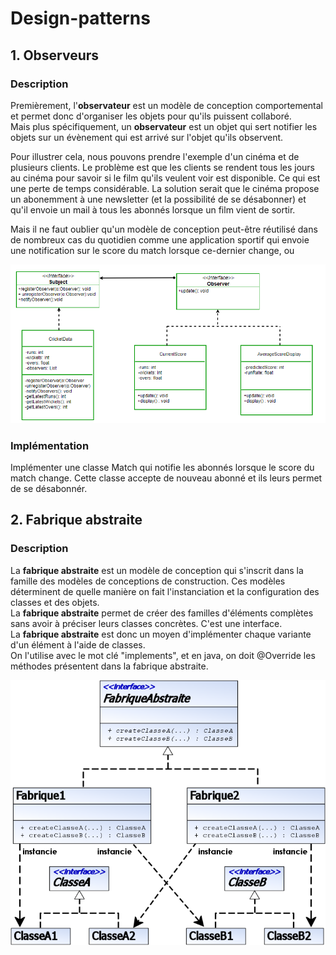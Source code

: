 # Design-patterns
## 1. Observeurs
### Description
Premièrement, l'**observateur** est un modèle de conception comportemental et permet donc d'organiser les objets pour qu'ils puissent collaboré.  
Mais plus spécifiquement, un **observateur** est un objet qui sert notifier les objets sur un évènement qui est arrivé sur l'objet qu'ils observent.

Pour illustrer cela, nous pouvons prendre l'exemple d'un cinéma et de plusieurs clients.
Le problème est que les clients se rendent tous les jours au cinéma pour savoir si le film qu'ils veulent voir est disponible.
Ce qui est une perte de temps considérable.
La solution serait que le cinéma propose un abonemment à une newsletter (et la possibilité de se désabonner) et qu'il envoie un mail à tous les abonnés lorsque un film vient de sortir.

Mais il ne faut oublier qu'un modèle de conception peut-être réutilisé dans de nombreux cas du quotidien comme une application sportif qui envoie une notification sur le score du match lorsque ce-dernier change, ou 

<img src="./img/ObserverPatternSet-2.png" alt="Diagramme UML Observateur"/>

### Implémentation

Implémenter une classe Match qui notifie les abonnés lorsque le score du match change.
Cette classe accepte de nouveau abonné et ils leurs permet de se désabonnér.



## 2. Fabrique abstraite
### Description
La **fabrique abstraite** est un modèle de conception qui s'inscrit dans la famille
des modèles de conceptions de construction.
Ces modèles déterminent de quelle manière on fait l'instanciation et la configuration
des classes et des objets. <br/>
La **fabrique abstraite** permet de créer des familles d'éléments complètes sans avoir à préciser leurs classes concrètes. C'est une interface.</br>
La **fabrique abstraite** est donc un moyen d'implémenter chaque variante d'un élément à l'aide de classes. </br>
On l'utilise avec le mot clé "implements", et en java, on doit @Override les méthodes présentent dans la fabrique abstraite.



<img style="color:white;" src="./img/UML_DP_FabriqueAbstraite.png" alt="Diagramme UML Observateur"/>
